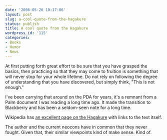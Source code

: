 ```yaml
---
date: '2006-05-26 10:17:06'
layout: post
slug: a-cool-quote-from-the-hagakure
status: publish
title: A cool quote from the Hagakure
wordpress_id: '115'
categories:
- Books
- Humor
- News
---
```






> 
At first putting forth great effort to be sure that you have grasped the basics, then practicing so that they may come to fruition is something that will never stop for your whole lifetime. Do not rely on following the degree of understanding that you have discovered, but simply think, "This is not enough."




I've been carrying that around on the PDA for years, it's a remnant from a Palm document I was reading a long time ago. It made the transition to Blackberry and has been a seldom-seen note for a long time.

Wikipedia has [an excellent page on the Hagakure](http://en.wikipedia.org/wiki/Hagakure) with links to the text itself. 

The author and the current neocons have in common that they never fought. Given that, their similar viewpoints kind of make sense. Kind of.

